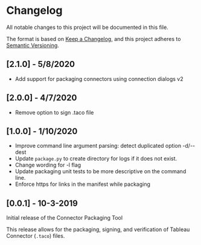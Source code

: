 # Changelog
All notable changes to this project will be documented in this file.

The format is based on [Keep a Changelog](https://keepachangelog.com/en/1.0.0/),
and this project adheres to [Semantic Versioning](https://semver.org/spec/v2.0.0.html).

## [2.1.0] - 5/8/2020
- Add support for packaging connectors using connection dialogs v2

## [2.0.0] - 4/7/2020
- Remove option to sign .taco file

## [1.0.0] - 1/10/2020
- Improve command line argument parsing: detect duplicated option -d/--dest
- Update `package.py` to create directory for logs if it does not exist.
- Change wording for -l flag
- Update packaging unit tests to be more descriptive on the command line.
- Enforce https for links in the manifest while packaging

## [0.0.1] - 10-3-2019
Initial release of the Connector Packaging Tool

This release allows for the packaging, signing, and verification of Tableau Connector (`.taco`) files.
